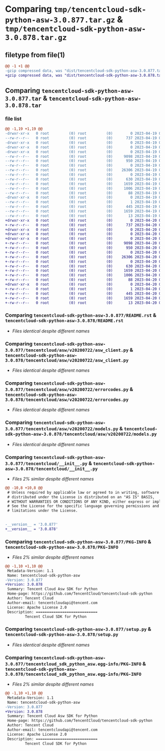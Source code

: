 # Comparing `tmp/tencentcloud-sdk-python-asw-3.0.877.tar.gz` & `tmp/tencentcloud-sdk-python-asw-3.0.878.tar.gz`

## filetype from file(1)

```diff
@@ -1 +1 @@
-gzip compressed data, was "dist/tencentcloud-sdk-python-asw-3.0.877.tar", last modified: Wed Apr 19 08:59:24 2023, max compression
+gzip compressed data, was "dist/tencentcloud-sdk-python-asw-3.0.878.tar", last modified: Thu Apr 20 00:18:38 2023, max compression
```

## Comparing `tencentcloud-sdk-python-asw-3.0.877.tar` & `tencentcloud-sdk-python-asw-3.0.878.tar`

### file list

```diff
@@ -1,19 +1,19 @@
-drwxr-xr-x   0 root         (0) root         (0)        0 2023-04-19 08:59:24.000000 tencentcloud-sdk-python-asw-3.0.877/
--rw-r--r--   0 root         (0) root         (0)      737 2023-04-19 08:59:22.000000 tencentcloud-sdk-python-asw-3.0.877/README.rst
-drwxr-xr-x   0 root         (0) root         (0)        0 2023-04-19 08:59:24.000000 tencentcloud-sdk-python-asw-3.0.877/tencentcloud/
-drwxr-xr-x   0 root         (0) root         (0)        0 2023-04-19 08:59:24.000000 tencentcloud-sdk-python-asw-3.0.877/tencentcloud/asw/
-drwxr-xr-x   0 root         (0) root         (0)        0 2023-04-19 08:59:24.000000 tencentcloud-sdk-python-asw-3.0.877/tencentcloud/asw/v20200722/
--rw-r--r--   0 root         (0) root         (0)     9098 2023-04-19 08:59:22.000000 tencentcloud-sdk-python-asw-3.0.877/tencentcloud/asw/v20200722/asw_client.py
--rw-r--r--   0 root         (0) root         (0)      950 2023-04-19 08:59:22.000000 tencentcloud-sdk-python-asw-3.0.877/tencentcloud/asw/v20200722/errorcodes.py
--rw-r--r--   0 root         (0) root         (0)        0 2023-04-19 08:59:22.000000 tencentcloud-sdk-python-asw-3.0.877/tencentcloud/asw/v20200722/__init__.py
--rw-r--r--   0 root         (0) root         (0)    26306 2023-04-19 08:59:22.000000 tencentcloud-sdk-python-asw-3.0.877/tencentcloud/asw/v20200722/models.py
--rw-r--r--   0 root         (0) root         (0)        0 2023-04-19 08:59:22.000000 tencentcloud-sdk-python-asw-3.0.877/tencentcloud/asw/__init__.py
--rw-r--r--   0 root         (0) root         (0)      630 2023-04-19 08:59:22.000000 tencentcloud-sdk-python-asw-3.0.877/tencentcloud/__init__.py
--rw-r--r--   0 root         (0) root         (0)     1659 2023-04-19 08:59:24.000000 tencentcloud-sdk-python-asw-3.0.877/PKG-INFO
--rw-r--r--   0 root         (0) root         (0)     1006 2023-04-19 08:59:22.000000 tencentcloud-sdk-python-asw-3.0.877/setup.py
--rw-r--r--   0 root         (0) root         (0)       88 2023-04-19 08:59:24.000000 tencentcloud-sdk-python-asw-3.0.877/setup.cfg
-drwxr-xr-x   0 root         (0) root         (0)        0 2023-04-19 08:59:24.000000 tencentcloud-sdk-python-asw-3.0.877/tencentcloud_sdk_python_asw.egg-info/
--rw-r--r--   0 root         (0) root         (0)        1 2023-04-19 08:59:24.000000 tencentcloud-sdk-python-asw-3.0.877/tencentcloud_sdk_python_asw.egg-info/dependency_links.txt
--rw-r--r--   0 root         (0) root         (0)      445 2023-04-19 08:59:24.000000 tencentcloud-sdk-python-asw-3.0.877/tencentcloud_sdk_python_asw.egg-info/SOURCES.txt
--rw-r--r--   0 root         (0) root         (0)     1659 2023-04-19 08:59:24.000000 tencentcloud-sdk-python-asw-3.0.877/tencentcloud_sdk_python_asw.egg-info/PKG-INFO
--rw-r--r--   0 root         (0) root         (0)       13 2023-04-19 08:59:24.000000 tencentcloud-sdk-python-asw-3.0.877/tencentcloud_sdk_python_asw.egg-info/top_level.txt
+drwxr-xr-x   0 root         (0) root         (0)        0 2023-04-20 00:18:38.000000 tencentcloud-sdk-python-asw-3.0.878/
+-rw-r--r--   0 root         (0) root         (0)      737 2023-04-20 00:18:38.000000 tencentcloud-sdk-python-asw-3.0.878/README.rst
+drwxr-xr-x   0 root         (0) root         (0)        0 2023-04-20 00:18:38.000000 tencentcloud-sdk-python-asw-3.0.878/tencentcloud/
+drwxr-xr-x   0 root         (0) root         (0)        0 2023-04-20 00:18:38.000000 tencentcloud-sdk-python-asw-3.0.878/tencentcloud/asw/
+drwxr-xr-x   0 root         (0) root         (0)        0 2023-04-20 00:18:38.000000 tencentcloud-sdk-python-asw-3.0.878/tencentcloud/asw/v20200722/
+-rw-r--r--   0 root         (0) root         (0)     9098 2023-04-20 00:18:38.000000 tencentcloud-sdk-python-asw-3.0.878/tencentcloud/asw/v20200722/asw_client.py
+-rw-r--r--   0 root         (0) root         (0)      950 2023-04-20 00:18:38.000000 tencentcloud-sdk-python-asw-3.0.878/tencentcloud/asw/v20200722/errorcodes.py
+-rw-r--r--   0 root         (0) root         (0)        0 2023-04-20 00:18:38.000000 tencentcloud-sdk-python-asw-3.0.878/tencentcloud/asw/v20200722/__init__.py
+-rw-r--r--   0 root         (0) root         (0)    26306 2023-04-20 00:18:38.000000 tencentcloud-sdk-python-asw-3.0.878/tencentcloud/asw/v20200722/models.py
+-rw-r--r--   0 root         (0) root         (0)        0 2023-04-20 00:18:38.000000 tencentcloud-sdk-python-asw-3.0.878/tencentcloud/asw/__init__.py
+-rw-r--r--   0 root         (0) root         (0)      630 2023-04-20 00:18:38.000000 tencentcloud-sdk-python-asw-3.0.878/tencentcloud/__init__.py
+-rw-r--r--   0 root         (0) root         (0)     1659 2023-04-20 00:18:38.000000 tencentcloud-sdk-python-asw-3.0.878/PKG-INFO
+-rw-r--r--   0 root         (0) root         (0)     1006 2023-04-20 00:18:38.000000 tencentcloud-sdk-python-asw-3.0.878/setup.py
+-rw-r--r--   0 root         (0) root         (0)       88 2023-04-20 00:18:38.000000 tencentcloud-sdk-python-asw-3.0.878/setup.cfg
+drwxr-xr-x   0 root         (0) root         (0)        0 2023-04-20 00:18:38.000000 tencentcloud-sdk-python-asw-3.0.878/tencentcloud_sdk_python_asw.egg-info/
+-rw-r--r--   0 root         (0) root         (0)        1 2023-04-20 00:18:38.000000 tencentcloud-sdk-python-asw-3.0.878/tencentcloud_sdk_python_asw.egg-info/dependency_links.txt
+-rw-r--r--   0 root         (0) root         (0)      445 2023-04-20 00:18:38.000000 tencentcloud-sdk-python-asw-3.0.878/tencentcloud_sdk_python_asw.egg-info/SOURCES.txt
+-rw-r--r--   0 root         (0) root         (0)     1659 2023-04-20 00:18:38.000000 tencentcloud-sdk-python-asw-3.0.878/tencentcloud_sdk_python_asw.egg-info/PKG-INFO
+-rw-r--r--   0 root         (0) root         (0)       13 2023-04-20 00:18:38.000000 tencentcloud-sdk-python-asw-3.0.878/tencentcloud_sdk_python_asw.egg-info/top_level.txt
```

### Comparing `tencentcloud-sdk-python-asw-3.0.877/README.rst` & `tencentcloud-sdk-python-asw-3.0.878/README.rst`

 * *Files identical despite different names*

### Comparing `tencentcloud-sdk-python-asw-3.0.877/tencentcloud/asw/v20200722/asw_client.py` & `tencentcloud-sdk-python-asw-3.0.878/tencentcloud/asw/v20200722/asw_client.py`

 * *Files identical despite different names*

### Comparing `tencentcloud-sdk-python-asw-3.0.877/tencentcloud/asw/v20200722/errorcodes.py` & `tencentcloud-sdk-python-asw-3.0.878/tencentcloud/asw/v20200722/errorcodes.py`

 * *Files identical despite different names*

### Comparing `tencentcloud-sdk-python-asw-3.0.877/tencentcloud/asw/v20200722/models.py` & `tencentcloud-sdk-python-asw-3.0.878/tencentcloud/asw/v20200722/models.py`

 * *Files identical despite different names*

### Comparing `tencentcloud-sdk-python-asw-3.0.877/tencentcloud/__init__.py` & `tencentcloud-sdk-python-asw-3.0.878/tencentcloud/__init__.py`

 * *Files 2% similar despite different names*

```diff
@@ -10,8 +10,8 @@
 # Unless required by applicable law or agreed to in writing, software
 # distributed under the License is distributed on an "AS IS" BASIS,
 # WITHOUT WARRANTIES OR CONDITIONS OF ANY KIND, either express or implied.
 # See the License for the specific language governing permissions and
 # limitations under the License.
 
 
-__version__ = '3.0.877'
+__version__ = '3.0.878'
```

### Comparing `tencentcloud-sdk-python-asw-3.0.877/PKG-INFO` & `tencentcloud-sdk-python-asw-3.0.878/PKG-INFO`

 * *Files 2% similar despite different names*

```diff
@@ -1,10 +1,10 @@
 Metadata-Version: 1.1
 Name: tencentcloud-sdk-python-asw
-Version: 3.0.877
+Version: 3.0.878
 Summary: Tencent Cloud Asw SDK for Python
 Home-page: https://github.com/TencentCloud/tencentcloud-sdk-python
 Author: Tencent Cloud
 Author-email: tencentcloudapi@tencent.com
 License: Apache License 2.0
 Description: ============================
         Tencent Cloud SDK for Python
```

### Comparing `tencentcloud-sdk-python-asw-3.0.877/setup.py` & `tencentcloud-sdk-python-asw-3.0.878/setup.py`

 * *Files identical despite different names*

### Comparing `tencentcloud-sdk-python-asw-3.0.877/tencentcloud_sdk_python_asw.egg-info/PKG-INFO` & `tencentcloud-sdk-python-asw-3.0.878/tencentcloud_sdk_python_asw.egg-info/PKG-INFO`

 * *Files 2% similar despite different names*

```diff
@@ -1,10 +1,10 @@
 Metadata-Version: 1.1
 Name: tencentcloud-sdk-python-asw
-Version: 3.0.877
+Version: 3.0.878
 Summary: Tencent Cloud Asw SDK for Python
 Home-page: https://github.com/TencentCloud/tencentcloud-sdk-python
 Author: Tencent Cloud
 Author-email: tencentcloudapi@tencent.com
 License: Apache License 2.0
 Description: ============================
         Tencent Cloud SDK for Python
```

